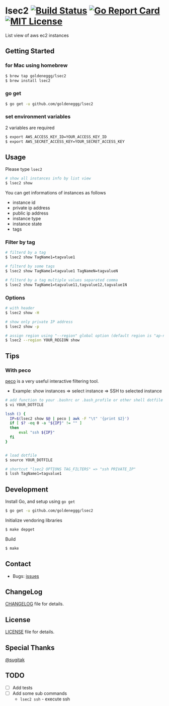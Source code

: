 lsec2 [![Build Status](http://drone.io/github.com/goldeneggg/lsec2/status.png)](https://drone.io/github.com/goldeneggg/lsec2/latest) [![Go Report Card](https://goreportcard.com/badge/github.com/goldeneggg/lsec2)](https://goreportcard.com/report/github.com/goldeneggg/lsec2) [![MIT License](http://img.shields.io/badge/license-MIT-lightgrey.svg)](https://github.com/goldeneggg/lsec2/blob/master/LICENSE)
==========
List view of aws ec2 instances

## Getting Started

### for Mac using homebrew

```bash
$ brew tap goldeneggg/lsec2
$ brew install lsec2
```

### go get

```bash
$ go get -u github.com/goldeneggg/lsec2
```

### set environment variables

2 variables are required

```bash
$ export AWS_ACCESS_KEY_ID=YOUR_ACCESS_KEY_ID
$ export AWS_SECRET_ACCESS_KEY=YOUR_SECRET_ACCESS_KEY
```

## Usage

Please type `lsec2`

```bash
# show all instances info by list view
$ lsec2 show
```

You can get informations of instances as follows

* instance id
* private ip address
* public ip address
* instance type
* instance state
* tags

### Filter by tag

```bash
# filterd by a tag
$ lsec2 show TagName1=tagvalue1

# filterd by some tags
$ lsec2 show TagName1=tagvalue1 TagNameN=tagvalueN

# filterd by a tag multiple values separated comma
$ lsec2 show TagName1=tagvalue11,tagvalue12,tagvalue1N
```

### Options

```bash
# with header
$ lsec2 show -H

# show only private IP address
$ lsec2 show -p

# assign region using "--region" global option (default region is "ap-northeast-1")
$ lsec2 --region YOUR_REGION show
```

## Tips

### With peco
[peco](https://github.com/peco/peco) is a very useful interactive filtering tool.

* Example: show instances => select instance => SSH to selected instance

```bash
# add function to your .bashrc or .bash_profile or other shell dotfile
$ vi YOUR_DOTFILE

lssh () {
  IP=$(lsec2 show $@ | peco | awk -F "\t" '{print $2}')
  if [ $? -eq 0 -a "${IP}" != "" ]
  then
      eval "ssh ${IP}"
  fi
}


# load dotfile
$ source YOUR_DOTFILE

# shortcut "lsec2 OPTIONS TAG_FILTERS" => "ssh PRIVATE_IP"
$ lssh TagName1=tagvalue1
```

## Development

Install Go, and setup using `go get`

```bash
$ go get -u github.com/goldeneggg/lsec2
```

Initialize vendoring libraries

```bash
$ make depget
```

Build

```bash
$ make
```

## Contact

* Bugs: [issues](https://github.com/goldeneggg/lsec2/issues)


## ChangeLog
[CHANGELOG](CHANGELOG.md) file for details.


## License

[LICENSE](LICENSE) file for details.

## Special Thanks
[@sugitak](https://github.com/sugitak)

## TODO
* [ ] Add tests
* [ ] Add some sub commands
    * `lsec2 ssh` - execute ssh

